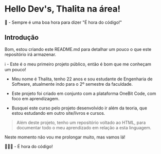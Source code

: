 # Hello Dev's, Thalita na área!
 🚀 - Sempre é uma boa hora para dizer "É hora do código!"

## Introdução
Bom, estou criando este README.md para detalhar um pouco o que este repositório irá armazenar.

ℹ️ - Este é o meu primeiro projeto público, então é bom que me conheçam um pouco!

- Meu nome é Thalita, tenho 22 anos e sou estudante de Engenharia de Software, atualmente indo para o 2º semestre da faculdade.

- Este projeto foi criado em conjunto com a plataforma OneBit Code, com foco em aprendizagem.

- Busquei este curso pelo projeto desenvolvido ir além da teoria, que estou estudando em outro site/livros e cursos.


> Além deste projeto, tenho um repositório voltado ao HTML, para documentar todo o meu aprendizado em relação a esta linguagem.

Neste momento não vou me prolongar muito, mas vamos lá!

👩🏻‍💻 - É hora do código! 